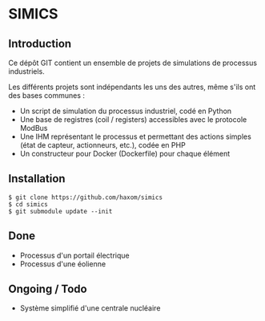 # SIMICS
## Introduction
Ce dépôt GIT contient un ensemble de projets de simulations de processus industriels.

Les différents projets sont indépendants les uns des autres, même s'ils ont des bases communes :
 * Un script de simulation du processus industriel, codé en Python
 * Une base de registres (coil / registers) accessibles avec le protocole ModBus
 * Une IHM représentant le processus et permettant des actions simples (état de capteur, actionneurs, etc.), codée en PHP
 * Un constructeur pour Docker (Dockerfile) pour chaque élément

## Installation

```
$ git clone https://github.com/haxom/simics
$ cd simics
$ git submodule update --init
```

## Done

 * Processus d'un portail électrique
 * Processus d'une éolienne

## Ongoing / Todo

 * Système simplifié d'une centrale nucléaire

